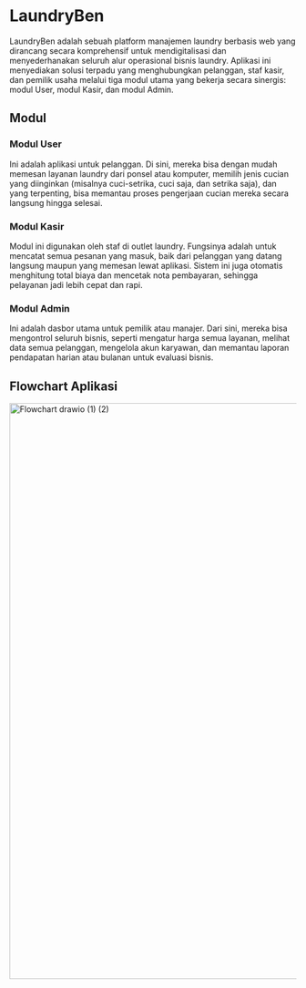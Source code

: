 
# LaundryBen


LaundryBen adalah sebuah platform manajemen laundry berbasis web yang dirancang secara komprehensif untuk mendigitalisasi dan menyederhanakan seluruh alur operasional bisnis laundry. Aplikasi ini menyediakan solusi terpadu yang menghubungkan pelanggan, staf kasir, dan pemilik usaha melalui tiga modul utama yang bekerja secara sinergis: modul User, modul Kasir, dan modul Admin.


## Modul



### Modul User

Ini adalah aplikasi untuk pelanggan. Di sini, mereka bisa dengan mudah memesan layanan laundry dari ponsel atau komputer, memilih jenis cucian yang diinginkan (misalnya cuci-setrika, cuci saja, dan setrika saja), dan yang terpenting, bisa memantau proses pengerjaan cucian mereka secara langsung hingga selesai.


### Modul Kasir

Modul ini digunakan oleh staf di outlet laundry. Fungsinya adalah untuk mencatat semua pesanan yang masuk, baik dari pelanggan yang datang langsung maupun yang memesan lewat aplikasi. Sistem ini juga otomatis menghitung total biaya dan mencetak nota pembayaran, sehingga pelayanan jadi lebih cepat dan rapi.

### Modul Admin

Ini adalah dasbor utama untuk pemilik atau manajer. Dari sini, mereka bisa mengontrol seluruh bisnis, seperti mengatur harga semua layanan, melihat data semua pelanggan, mengelola akun karyawan, dan memantau laporan pendapatan harian atau bulanan untuk evaluasi bisnis.


## Flowchart Aplikasi


<img width="1399" height="1011" alt="Flowchart drawio (1) (2)" src="https://github.com/user-attachments/assets/87f83fd9-0b3d-4304-b26a-3169b8c798fd" />



